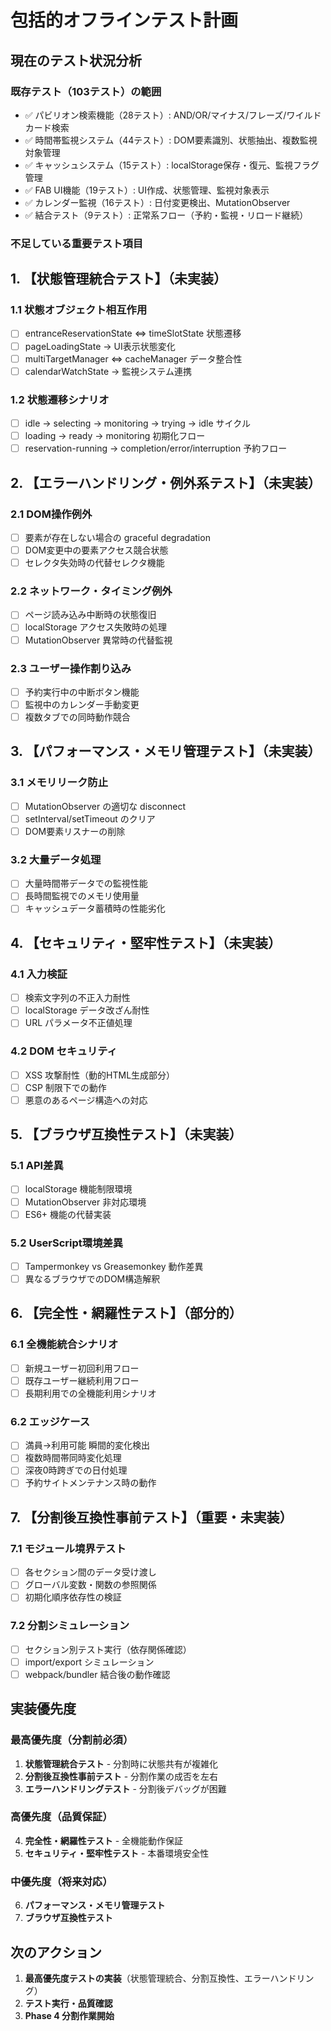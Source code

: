 # 包括的オフラインテスト計画

## 現在のテスト状況分析

### 既存テスト（103テスト）の範囲
- ✅ パビリオン検索機能（28テスト）: AND/OR/マイナス/フレーズ/ワイルドカード検索
- ✅ 時間帯監視システム（44テスト）: DOM要素識別、状態抽出、複数監視対象管理
- ✅ キャッシュシステム（15テスト）: localStorage保存・復元、監視フラグ管理
- ✅ FAB UI機能（19テスト）: UI作成、状態管理、監視対象表示
- ✅ カレンダー監視（16テスト）: 日付変更検出、MutationObserver
- ✅ 結合テスト（9テスト）: 正常系フロー（予約・監視・リロード継続）

### 不足している重要テスト項目

## 1. 【状態管理統合テスト】（未実装）
### 1.1 状態オブジェクト相互作用
- [ ] entranceReservationState ⇔ timeSlotState 状態遷移
- [ ] pageLoadingState → UI表示状態変化
- [ ] multiTargetManager ⇔ cacheManager データ整合性
- [ ] calendarWatchState → 監視システム連携

### 1.2 状態遷移シナリオ
- [ ] idle → selecting → monitoring → trying → idle サイクル
- [ ] loading → ready → monitoring 初期化フロー
- [ ] reservation-running → completion/error/interruption 予約フロー

## 2. 【エラーハンドリング・例外系テスト】（未実装）
### 2.1 DOM操作例外
- [ ] 要素が存在しない場合の graceful degradation
- [ ] DOM変更中の要素アクセス競合状態
- [ ] セレクタ失効時の代替セレクタ機能

### 2.2 ネットワーク・タイミング例外
- [ ] ページ読み込み中断時の状態復旧
- [ ] localStorage アクセス失敗時の処理
- [ ] MutationObserver 異常時の代替監視

### 2.3 ユーザー操作割り込み
- [ ] 予約実行中の中断ボタン機能
- [ ] 監視中のカレンダー手動変更
- [ ] 複数タブでの同時動作競合

## 3. 【パフォーマンス・メモリ管理テスト】（未実装）
### 3.1 メモリリーク防止
- [ ] MutationObserver の適切な disconnect
- [ ] setInterval/setTimeout のクリア
- [ ] DOM要素リスナーの削除

### 3.2 大量データ処理
- [ ] 大量時間帯データでの監視性能
- [ ] 長時間監視でのメモリ使用量
- [ ] キャッシュデータ蓄積時の性能劣化

## 4. 【セキュリティ・堅牢性テスト】（未実装）
### 4.1 入力検証
- [ ] 検索文字列の不正入力耐性
- [ ] localStorage データ改ざん耐性
- [ ] URL パラメータ不正値処理

### 4.2 DOM セキュリティ
- [ ] XSS 攻撃耐性（動的HTML生成部分）
- [ ] CSP 制限下での動作
- [ ] 悪意のあるページ構造への対応

## 5. 【ブラウザ互換性テスト】（未実装）
### 5.1 API差異
- [ ] localStorage 機能制限環境
- [ ] MutationObserver 非対応環境
- [ ] ES6+ 機能の代替実装

### 5.2 UserScript環境差異
- [ ] Tampermonkey vs Greasemonkey 動作差異
- [ ] 異なるブラウザでのDOM構造解釈

## 6. 【完全性・網羅性テスト】（部分的）
### 6.1 全機能統合シナリオ
- [ ] 新規ユーザー初回利用フロー
- [ ] 既存ユーザー継続利用フロー
- [ ] 長期利用での全機能利用シナリオ

### 6.2 エッジケース
- [ ] 満員→利用可能 瞬間的変化検出
- [ ] 複数時間帯同時変化処理
- [ ] 深夜0時跨ぎでの日付処理
- [ ] 予約サイトメンテナンス時の動作

## 7. 【分割後互換性事前テスト】（重要・未実装）
### 7.1 モジュール境界テスト
- [ ] 各セクション間のデータ受け渡し
- [ ] グローバル変数・関数の参照関係
- [ ] 初期化順序依存性の検証

### 7.2 分割シミュレーション
- [ ] セクション別テスト実行（依存関係確認）
- [ ] import/export シミュレーション
- [ ] webpack/bundler 結合後の動作確認

## 実装優先度

### 最高優先度（分割前必須）
1. **状態管理統合テスト** - 分割時に状態共有が複雑化
2. **分割後互換性事前テスト** - 分割作業の成否を左右
3. **エラーハンドリングテスト** - 分割後デバッグが困難

### 高優先度（品質保証）
4. **完全性・網羅性テスト** - 全機能動作保証
5. **セキュリティ・堅牢性テスト** - 本番環境安全性

### 中優先度（将来対応）
6. **パフォーマンス・メモリ管理テスト**
7. **ブラウザ互換性テスト**

## 次のアクション

1. **最高優先度テストの実装**（状態管理統合、分割互換性、エラーハンドリング）
2. **テスト実行・品質確認**
3. **Phase 4 分割作業開始**